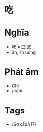 # 吃

# Nghĩa
* 吃 = [口](口.md) [乞](乞.md)
* ăn, ăn uống

# Phát âm
* Chī
*  /cập/

# Tags
* /Sơ cấp//17/

